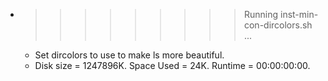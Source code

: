 * >>>>>>>>> Running inst-min-con-dircolors.sh ...
  * Set dircolors to use  to make ls more beautiful.
  * Disk size = 1247896K. Space Used = 24K. Runtime = 00:00:00:00.
